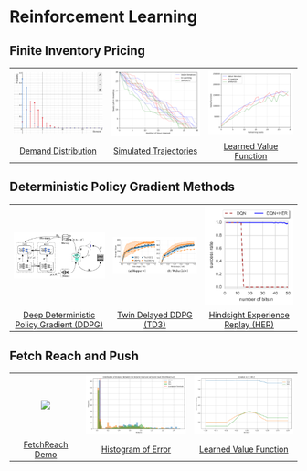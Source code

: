 # Reinforcement Learning

## Finite Inventory Pricing

<table>
    <tr>
        <td align="center"><img src="finite-inventory-pricing/slides/figures/demand_distribution.png" width="200"></td>
        <td align="center"><img src="finite-inventory-pricing/slides/figures/trajectory_1.png" width="200"></td>
        <td align="center"><img src="finite-inventory-pricing/slides/figures/timestep_15.png" width="200"></td>
    </tr>
    <tr>
        <td align="center"><a href="finite-inventory-pricing/slides/main.pdf">Demand Distribution</a></td>
        <td align="center"><a href="finite-inventory-pricing/slides/main.pdf">Simulated Trajectories</a></td>
        <td align="center"><a href="finite-inventory-pricing/slides/main.pdf">Learned Value Function</a></td>
    </tr>
</table>

## Deterministic Policy Gradient Methods

<table>
    <tr>
        <td align="center"><img src="deterministic-policy-gradient/figures/ddpg.png" width="200"></td>
        <td align="center"><img src="deterministic-policy-gradient/figures/ddpg-overestimation.png" width="200"></td>
        <td align="center"><img src="deterministic-policy-gradient/figures/her-bitflip.png" width="200"></td>
    </tr>
    <tr>
        <td align="center"><div style="max-width: 200px"><a href="deterministic-policy-gradient/main.pdf">Deep Deterministic Policy Gradient (DDPG)</a></div></td>
        <td align="center"><div style="max-width: 200px"><a href="deterministic-policy-gradient/main.pdf">Twin Delayed DDPG (TD3)</a></div></td>
        <td align="center"><div style="max-width: 200px"><a href="deterministic-policy-gradient/main.pdf">Hindsight Experience Replay (HER)</a></div></td>
    </tr>
</table>

## Fetch Reach and Push

<table>
    <tr>
        <td align="center"><img src="fetch-mobile-manipulator/demo.gif" width="200"></td>
        <td align="center"><img src="fetch-mobile-manipulator/slides/figures/FetchReach-v3_error_margin.png" width="200"></td>
        <td align="center"><img src="fetch-mobile-manipulator/slides/figures/FetchReach-v3_q_value_obs_EE_Vel_Z.png" width="200"></td>
    </tr>
    <tr>
        <td align="center"><a href="fetch-mobile-manipulator/slides/main.pdf">FetchReach Demo</a></td>
        <td align="center"><a href="fetch-mobile-manipulator/slides/main.pdf">Histogram of Error</a></td>
        <td align="center"><a href="fetch-mobile-manipulator/slides/main.pdf">Learned Value Function</a></td>
    </tr>
</table>
